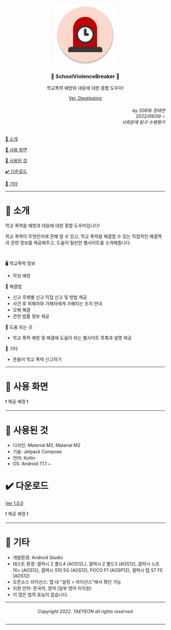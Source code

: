<div align=center>

![School Violence Breaker](https://github.com/error0918/SchoolViolenceBreaker/blob/master/app/src/main/res/mipmap-xxxhdpi/ic_launcher_round.png?raw=true)
  
### 🚨 SchoolViolenceBreaker 🚨
학교폭력 예방와 대응에 대한 종합 도우미!



[Ver. Developing]()

</div>

<div align=right>

###### by 20616 정태연 <br/> 2022/09/09 ~ <br/> 사회문제 탐구 수행평가

</div>

[👋 소개](https://github.com/error0918/SchoolViolenceBreaker/blob/master/README.md#-소개)

[📱 사용 화면](https://github.com/error0918/SchoolViolenceBreaker/blob/master/README.md#-사용-화면)

[🦄 사용된 것](https://github.com/error0918/SchoolViolenceBreaker/blob/master/README.md#-사용된-것)

[✔️ 다운로드](https://github.com/error0918/SchoolViolenceBreaker/blob/master/README.md#%EF%B8%8F-다운로드)

[🎸 기타](https://github.com/error0918/SchoolViolenceBreaker/blob/master/README.md#-기타)

---

# 👋 소개

학교 폭력을 예방과 대응에 대한 종합 도우미입니다!

학교 폭력이 무엇인지에 관해 알 수 있고, 학교 폭력을 해결할 수 있는 직접적인 해결책과 관련 정보를 제공해주고, 도움이 될만한 웹사이트를 소개해줍니다.

<br/>

🖥️ 학교폭력 정보

- 작성 예정

🚨 해결법

- 신고 주체별 신고 직접 신고 및 방법 제공
- 사건 후 피해자와 가해자에게 가해지는 조치 안내
- 오해 해결
- 관련 법률 정보 제공

📜 도움 되는 곳

- 학교 폭력 예방 및 해결에 도움이 되는 웹사이트 목록과 설명 제공

🎸 기타

- 흔들어 학교 폭력 신고하기

---

# 📱 사용 화면

❗ 제공 예정 ❗

---

# 🦄 사용된 것

- 디자인: *Material M3*, Material M2
- 기술: Jetpack Compose
- 언어: Kotlin
- OS: Android 7.1.1 ~

# ✔️ 다운로드

[Ver 1.0.0]()

❗ 제공 예정 ❗

---
 
# 🎸 기타

- 개발환경: Android Studio
- 테스트 환경: 갤럭시 Z 폴드4 (AOS12L), 갤럭시 Z 폴드3 (AOS12), 갤럭시 노트10+ (AOS12), 갤럭시 S10 5G (AOS12), POCO F1 (AOSP12), 갤럭시 탭 S7 FE (AOS12)
- 오픈소스 라이선스: 앱 내 "설정 > 라이선스"에서 확인 가능
- 지원 언어: 한국어, 영어 (일부 영어 미지원)
- 이 앱은 법적 효능이 없습니다.

---

<div align=center>

###### Copyright 2022. TAEYEON all rights reserved

</div>

---



